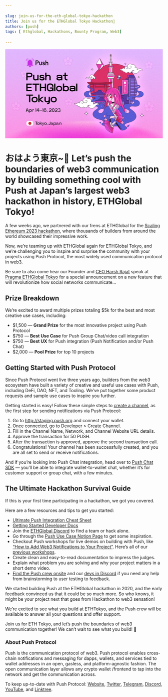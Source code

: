 ```yaml
---

slug: join-us-for-the-eth-global-tokyo-hackathon
title: Join us for the ETHGlobal Tokyo Hackathon🗼
authors: [push]
tags: [ Ethglobal, Hackathons, Bounty Program, Web3]

---
```


![Cover image of Join us for the ETHGlobal Tokyo Hackathon🗼](./cover-image.png)

<!--customheaderpoint-->
# おはよう東京~🌸 Let’s push the boundaries of web3 communication by building something cool with Push at Japan’s largest web3 hackathon in history, ETHGlobal Tokyo!<br/>

A few weeks ago, we partnered with our frens at ETHGlobal for the [Scaling Ethereum 2023 hackathon](https://twitter.com/pushprotocol/status/1642145186473017344), where thousands of builders from around the world showcased their impressive work.

<!--truncate-->

Now, we’re teaming up with ETHGlobal again for ETHGlobal Tokyo, and we’re challenging you to inspire and surprise the community with your projects using Push Protocol, the most widely used communication protocol in web3.

Be sure to also come hear our Founder and [CEO Harsh Rajat](https://twitter.com/harshrajat) speak at [Pragma ETHGlobal Tokyo](https://ethglobal.com/events/pragma-tokyo) for a special announcement on a new feature that will revolutionize how social networks communicate…

## Prize Breakdown

We’re excited to award multiple prizes totaling $5k for the best and most creative use cases, including:

- $1,500 — <b>Grand Prize</b> for the most innovative project using Push Protocol
- $750 — <b>Best Use Case</b> for Push Group Chat/video call integration
- $750 — <b>Best UX</b> for Push integration (Push Notification and/or Push Chat)
- $2,000 — <b>Pool Prize</b> for top 10 projects

## Getting Started with Push Protocol

Since Push Protocol went live three years ago, builders from the web3 ecosystem have built a variety of creative and useful use cases with Push, including DeFi, DAO, NFT, and Tooling. We’ve put together some product requests and sample use cases to inspire you further.

Getting started is easy! Follow these simple steps to [create a channel](https://docs.push.org/developers), as the first step for sending notifications via Push Protocol:

1. Go to http://staging.push.org and connect your wallet.
2. Once connected, go to Developer > Create Channel.
3. Fill in the Channel Name, Network, and Channel Website URL details.
4. Approve the transaction for 50 PUSH.
5. After the transaction is approved, approve the second transaction call.
6. Congratulations! Your channel has been successfully created, and you are all set to send or receive notifications.

And if you’re looking into Push Chat integration, head over to [Push Chat SDK](https://docs.push.org/developers/developer-guides/integrating-push-chat) — you’ll be able to integrate wallet-to-wallet chat, whether it’s for customer support or group chat, with a few minutes.

## The Ultimate Hackathon Survival Guide

If this is your first time participating in a hackathon, we got you covered.

Here are a few resources and tips to get you started:

 - [Ultimate Push Integration Cheat Sheet](https://www.notion.so/pushprotocol/How-to-make-the-best-out-of-a-hackathon-with-Push-Protocol-bea2f4dda47b4756b405b65abad00c23)
 - [Getting Started Developer Docs](https://docs.push.org/developers)
 - Join the [ETHGlobal Discord](https://discord.com/channels/554623348622098432/1051824954032803921) to find a team or hack alone.
 - Go through the [Push Use Case Notion Page](https://pushprotocol.notion.site/Notifications-Chat-ultimate-resources-Ideas-d92b75eca4c2475e957af7a331bedefe?p=b56fc11396ff4c5e9e68a30e6f360e0b&pm=s) to get some inspiration.
 - Checkout Push workshops for live demos on building with Push, like [“How to Add Web3 Notifications to Your Project”](https://www.youtube.com/watch?v=pB--X3X1QO4&ab_channel=DeUniversityofEthereum). Here’s all of our [previous workshops](https://www.youtube.com/playlist?list=PLyWTqFLqKt9ZJIPvTjf6GHOn7u7_8h1DY).
 - Create clean and easy-to-read documentation to impress the judges.
 - Explain what problem you are solving and why your project matters in a short demo video.
 - [Find the Push crew onsite](https://twitter.com/learn4life6) and our [devs in Discord](https://discord.com/invite/pushprotocol) if you need any help from brainstorming to user testing to feedback.

We started building Push at the ETHGlobal hackathon in 2020, and the early feedback convinced us that it could be so much more. So who knows, it might be your project next that goes from Hackathon to web3 sensation!

We’re excited to see what you build at ETHTokyo, and the Push crew will be available to answer all your questions and offer support.

Join us for ETH Tokyo, and let’s push the boundaries of web3 communication together! We can’t wait to see what you build! 🔔

### About Push Protocol

Push is the communication protocol of web3. Push protocol enables cross-chain notifications and messaging for dapps, wallets, and services tied to wallet addresses in an open, gasless, and platform-agnostic fashion. The open communication layer allows any crypto wallet /frontend to tap into the network and get the communication across.

To keep up-to-date with Push Protocol: [Website](https://push.org/), [Twitter](https://twitter.com/pushprotocol), [Telegram](https://t.me/epnsproject), [Discord](https://discord.gg/pushprotocol), [YouTube](https://www.youtube.com/c/EthereumPushNotificationService), and [Linktree](https://linktr.ee/pushprotocol).
